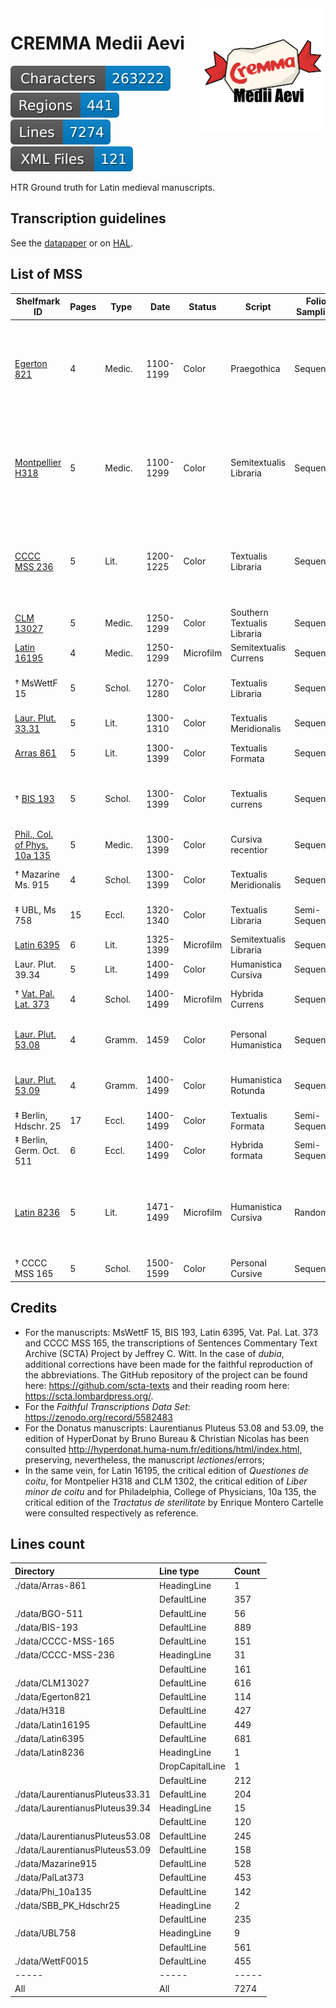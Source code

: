 <img src="./cremma_meii-aevi.png" width="200" align=right>

# CREMMA Medii Aevi

![characters badge](badges/characters.svg) ![regions badge](badges/regions.svg) ![lines badge](badges/lines.svg) ![files badge](badges/files.svg)

HTR Ground truth for Latin medieval manuscripts.

## Transcription guidelines

See the [datapaper](datapaper.pdf) or on [HAL](https://hal-enc.archives-ouvertes.fr/hal-03828353).

## List of MSS

| Shelfmark ID                                                                                                              |  Pages|    Type|       Date|     Status|                       Script|   Folio Sampling|  Content
| ------------------------------                                                                                            |-------|--------|-----------|-----------|-----------------------------|-----------------|-------------------------
| [Egerton 821](https://data.biblissima.fr/entity/Q203065)                                                                  |      4|  Medic.|  1100-1199|      Color|                  Praegothica|       Sequential| 54v-56r: *Sortes sanctorum*. f. 56r: A prayer-charm for a wounded animal. ff. 56r: A charm against fever
| [Montpellier H318](https://bvmm.irht.cnrs.fr/consult/consult.php?REPRODUCTION_ID=17936)                                   |      5|  Medic.|  1100-1299|      Color|       Semitextualis Libraria|       Sequential| Anonyme, *De urinis*, Recettes, Constantinus, *Libert de coitu*, Bartholomeus Salernitanus, *Practica*
| [CCCC MSS 236](https://parker.stanford.edu/parker/catalog/jf942rk0336)                                                    |      5|    Lit.|  1200-1225|      Color|           Textualis Libraria|       Sequential| Martial, Book 1: pr, 3, 4, 6, 15, 8-10, 13-14, 16, 19-20, 18, 21-25, 28, 33-34, 37, 40, 42-48
| [CLM 13027](https://www.digitale-sammlungen.de/de/view/bsb00042773?page=78,79)                                            |      5|  Medic.|  1250-1299|      Color|  Southern Textualis Libraria|       Sequential| *Liber minor de Coitu*. Galien, *De Crisibus*
| [Latin 16195](#)                                                                                                          |      4|  Medic.|  1250-1299|  Microfilm|        Semitextualis Currens|       Sequential| *Questiones De Coitu*
| † MsWettF 15                                                                                                              |      5|  Schol.|  1270-1280|      Color|           Textualis Libraria|       Sequential| Rothwell, *Commentarius in libros Sententiarum*
| [Laur. Plut. 33.31](https://gallica.bnf.fr/ark:/12148/btv1b9067171j)                                                      |      5|    Lit.|  1300-1310|      Color|       Textualis Meridionalis|       Sequential| *Priapea*, 12-45
| [Arras 861](http://medium-avance.irht.cnrs.fr/ark:/63955/md4947429d6v)                                                    |      5|    Lit.|  1300-1399|      Color|            Textualis Formata|       Sequential| Seneca, *Ad Lucilium*, 121-122
| † [BIS 193](http://www.calames.abes.fr/pub/#details?id=UNIA10429)                                                         |      5|  Schol.|  1300-1399|      Color|            Textualis currens|       Sequential| Adam Wodeham, *Ordinatio*, Liber IV, Quaestio 6.
| [Phil., Col. of Phys. 10a 135](https://openn.library.upenn.edu/Data/0027/html/cpp_10a_135.html)                           |      5|  Medic.|  1300-1399|      Color|            Cursiva recentior|       Sequential| *Tractatus de Sterilitate*
| † Mazarine Ms. 915                                                                                                        |      4|  Schol.|  1300-1399|      Color|       Textualis Meridionalis|       Sequential| Adam Wodeham, *Ordinatio*
| ‡ UBL, Ms 758                                                                                                             |     15|   Eccl.|  1320-1340|      Color|           Textualis Libraria|  Semi-Sequential| *In annuntiatione Mariae*
| [Latin 6395](https://gallica.bnf.fr/ark:/12148/btv1b10720891d)                                                            |      6|    Lit.|  1325-1399|  Microfilm|       Semitextualis Libraria|       Sequential| Seneca, *Medea*, 284-
| Laur. Plut. 39.34                                                                                                         |      5|    Lit.|  1400-1499|      Color|          Humanistica Cursiva|       Sequential| *Priapea*, 01-16 
| † [Vat. Pal. Lat. 373](https://scta.lombardpress.org/text?resourceid=http://scta.info/resource/pal)                       |      4|  Schol.|  1400-1499|  Microfilm|              Hybrida Currens|       Sequential| Plaoul, *De Fide*, Lectio 1-2
| [Laur. Plut. 53.08](http://mss.bmlonline.it/s.aspx?Id=AWOIfbebI1A4r7GxMIYg&c=Donati%20Expositio%20in%20Terentium#/oro/11) |      4|  Gramm.|       1459|      Color|         Personal Humanistica|       Sequential| Donat, *In Phormionem Terenti commentum*
| [Laur. Plut. 53.09](http://mss.bmlonline.it/s.aspx?Id=AWOIfKr_I1A4r7GxMIMg&c=Donati%20Expositio%20in%20Terentium#/oro/17) |      4|  Gramm.|  1400-1499|      Color|          Humanistica Rotunda|       Sequential| Donat, *In Phormionem Terenti commentum* 
| ‡ Berlin, Hdschr. 25                                                                                                      |     17|   Eccl.|  1400-1499|      Color|            Textualis Formata|  Semi-Sequential| *Book of Hours*
| ‡ Berlin, Germ. Oct. 511                                                                                                  |      6|   Eccl.|  1400-1499|      Color|              Hybrida formata|  Semi-Sequential| *Psalm. 6*
| [Latin 8236](https://gallica.bnf.fr/ark:/12148/btv1b100353403)                                                            |      5|    Lit.|  1471-1499|  Microfilm|          Humanistica Cursiva|           Random| Prudentius, 3.1-3.2, 3.16-3.17, 4.4-4.5; Tibullus, 3.7.74-3.7.114, 3.7.199-3.9.3 
| † CCCC MSS 165                                                                                                            |      5|  Schol.|  1500-1599|      Color|             Personal Cursive|       Sequential| Peter Abelard, *Sic et non*


## Credits        

-   For the manuscripts: MsWettF 15, BIS 193, Latin 6395, Vat. Pal. Lat.
    373 and CCCC MSS 165, the transcriptions of Sentences Commentary
    Text Archive (SCTA) Project by Jeffrey C. Witt. In the case of *dubia*, additional
    corrections have been made for the faithful reproduction of the
    abbreviations. The GitHub repository of the project can be found here:
    <https://github.com/scta-texts> and their reading room here:
    <https://scta.lombardpress.org/>. 
-   For the *Faithful Transcriptions Data Set*: https://zenodo.org/record/5582483
-   For the Donatus manuscripts: Laurentianus Pluteus 53.08 and 53.09,
    the edition of HyperDonat by Bruno Bureau & Christian Nicolas has
    been consulted <http://hyperdonat.huma-num.fr/editions/html/index.html>,
    preserving, nevertheless, the manuscript *lectiones*/errors;
-   In the same vein, for Latin 16195, the critical edition of
    *Questiones de coitu*, for Montpelier H318 and CLM 1302, the critical edition of *Liber minor de coitu* and for Philadelphia, College of
    Physicians, 10a 135, the critical edition of the *Tractatus de
    sterilitate* by Enrique Montero Cartelle
    were consulted respectively as reference.

## Lines count

| Directory                       | Line type       | Count   |
|:--------------------------------|:----------------|:--------|
| ./data/Arras-861                | HeadingLine     | 1       |
|                                 | DefaultLine     | 357     |
| ./data/BGO-511                  | DefaultLine     | 56      |
| ./data/BIS-193                  | DefaultLine     | 889     |
| ./data/CCCC-MSS-165             | DefaultLine     | 151     |
| ./data/CCCC-MSS-236             | HeadingLine     | 31      |
|                                 | DefaultLine     | 161     |
| ./data/CLM13027                 | DefaultLine     | 616     |
| ./data/Egerton821               | DefaultLine     | 114     |
| ./data/H318                     | DefaultLine     | 427     |
| ./data/Latin16195               | DefaultLine     | 449     |
| ./data/Latin6395                | DefaultLine     | 681     |
| ./data/Latin8236                | HeadingLine     | 1       |
|                                 | DropCapitalLine | 1       |
|                                 | DefaultLine     | 212     |
| ./data/LaurentianusPluteus33.31 | DefaultLine     | 204     |
| ./data/LaurentianusPluteus39.34 | HeadingLine     | 15      |
|                                 | DefaultLine     | 120     |
| ./data/LaurentianusPluteus53.08 | DefaultLine     | 245     |
| ./data/LaurentianusPluteus53.09 | DefaultLine     | 158     |
| ./data/Mazarine915              | DefaultLine     | 528     |
| ./data/PalLat373                | DefaultLine     | 453     |
| ./data/Phi_10a135               | DefaultLine     | 142     |
| ./data/SBB_PK_Hdschr25          | HeadingLine     | 2       |
|                                 | DefaultLine     | 235     |
| ./data/UBL758                   | HeadingLine     | 9       |
|                                 | DefaultLine     | 561     |
| ./data/WettF0015                | DefaultLine     | 455     |
| -----                           | -----           | -----   |
| All                             | All             | 7274    |



